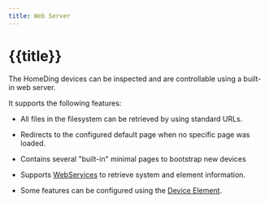```yaml
---
title: Web Server
---
```


# {{title}}

The HomeDing devices can be inspected and are controllable using a built-in web server.

It supports the following features:

* All files in the filesystem can be retrieved by using standard URLs.
* Redirects to the configured default page when no specific page was loaded.
* Contains several "built-in" minimal pages to bootstrap new devices
* Supports [WebServices](/dev/webservices.md) to retrieve system and element information.  

* Some features can be configured using the [Device Element](/elements/device.md).

